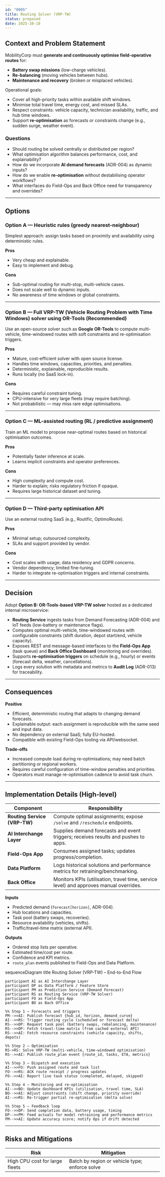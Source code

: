 ```yaml
---
id: "0005"
title: Routing Solver (VRP-TW)
status: proposed
date: 2025-10-18
---
```


## Context and Problem Statement

MobilityCorp must **generate and continuously optimise field-operative routes** for:

- **Battery swap missions** (low-charge vehicles).  
- **Re-balancing** (moving vehicles between hubs).  
- **Maintenance and recovery** (broken or misplaced vehicles).  

Operational goals:
- Cover all high-priority tasks within available shift windows.  
- Minimise total travel time, energy cost, and missed SLAs.  
- Respect constraints: vehicle capacity, technician availability, traffic, and hub time windows.  
- Support **re-optimisation** as forecasts or constraints change (e.g., sudden surge, weather event).

### Questions

- Should routing be solved centrally or distributed per region?  
- What optimisation algorithm balances performance, cost, and explainability?  
- How do we incorporate **AI demand forecasts** (ADR-004) as dynamic inputs?  
- How do we enable **re-optimisation** without destabilising operator workflows?  
- What interfaces do Field-Ops and Back Office need for transparency and overrides?

---

## Options

### Option A — Heuristic rules (greedy nearest-neighbour)
Simplest approach: assign tasks based on proximity and availability using deterministic rules.

**Pros**
- Very cheap and explainable.  
- Easy to implement and debug.  

**Cons**
- Sub-optimal routing for multi-stop, multi-vehicle cases.  
- Does not scale well to dynamic inputs.  
- No awareness of time windows or global constraints.

---

### Option B — Full **VRP-TW (Vehicle Routing Problem with Time Windows)** solver using OR-Tools (Recommended)
Use an open-source solver such as **Google OR-Tools** to compute multi-vehicle, time-windowed routes with soft constraints and re-optimisation triggers.

**Pros**
- Mature, cost-efficient solver with open source license.  
- Handles time windows, capacities, priorities, and penalties.  
- Deterministic, explainable, reproducible results.  
- Runs locally (no SaaS lock-in).  

**Cons**
- Requires careful constraint tuning.  
- CPU-intensive for very large fleets (may require batching).  
- Not probabilistic — may miss rare edge optimisations.

---

### Option C — ML-assisted routing (RL / predictive assignment)
Train an ML model to propose near-optimal routes based on historical optimisation outcomes.

**Pros**
- Potentially faster inference at scale.  
- Learns implicit constraints and operator preferences.  

**Cons**
- High complexity and compute cost.  
- Harder to explain; risks regulatory friction if opaque.  
- Requires large historical dataset and tuning.

---

### Option D — Third-party optimisation API
Use an external routing SaaS (e.g., Routific, OptimoRoute).

**Pros**
- Minimal setup; outsourced complexity.  
- SLAs and support provided by vendor.  

**Cons**
- Cost scales with usage; data residency and GDPR concerns.  
- Vendor dependency; limited fine-tuning.  
- Harder to integrate re-optimisation triggers and internal constraints.

---

## Decision

Adopt **Option B: OR-Tools-based VRP-TW solver** hosted as a dedicated internal microservice:  
- **Routing Service** ingests tasks from Demand Forecasting (ADR-004) and IoT feeds (low-battery or maintenance flags).  
- Computes optimal multi-vehicle, time-windowed routes with configurable constraints (shift duration, depot start/end, vehicle capacity).  
- Exposes REST and message-based interfaces to the **Field-Ops App** (task queue) and **Back Office Dashboard** (monitoring and overrides).  
- Supports **re-optimisation triggers** on schedule (e.g., hourly) or events (forecast delta, weather, cancellations).  
- Logs every solution with metadata and metrics to **Audit Log** (ADR-013) for traceability.

---

## Consequences

**Positive**
- Efficient, deterministic routing that adapts to changing demand forecasts.  
- Explainable output: each assignment is reproducible with the same seed and input data.  
- No dependency on external SaaS; fully EU-hosted.  
- Compatible with existing Field-Ops tooling via API/websocket.  

**Trade-offs**
- Increased compute load during re-optimisations; may need batch partitioning or regional workers.  
- Requires careful configuration of time-window penalties and priorities.  
- Operators must manage re-optimisation cadence to avoid task churn.

---

## Implementation Details (High-level)

| Component | Responsibility |
|------------|----------------|
| **Routing Service (VRP-TW)** | Compute optimal assignments; expose `/solve` and `/reschedule` endpoints. |
| **AI Interchange Layer** | Supplies demand forecasts and event triggers; receives results and pushes to apps. |
| **Field-Ops App** | Consumes assigned tasks; updates progress/completion. |
| **Data Platform** | Logs historical solutions and performance metrics for retraining/benchmarking. |
| **Back Office** | Monitors KPIs (utilisation, travel time, service level) and approves manual overrides. |

**Inputs**
- Predicted demand (`forecast[horizon]`, ADR-004).  
- Hub locations and capacities.  
- Task pool (battery swaps, recoveries).  
- Resource availability (vehicles, shifts).  
- Traffic/travel-time matrix (external API).  

**Outputs**
- Ordered stop lists per operative.  
- Estimated time/cost per route.  
- Confidence and KPI metrics.  
- `route_plan` events published to Field-Ops and Data Platform.

sequenceDiagram
    title Routing Solver (VRP-TW) – End-to-End Flow

    participant AI as AI Interchange Layer
    participant DP as Data Platform / Feature Store
    participant PM as Prediction Service (Demand Forecast)
    participant RS as Routing Service (VRP-TW Solver)
    participant FO as Field-Ops App
    participant BO as Back Office

    %% Step 1 – Forecasts and triggers
    PM-->>AI: Publish forecast {hub_id, horizon, demand_curve}
    AI-->>RS: Trigger routing cycle (scheduled or forecast delta)
    RS-->>DP: Request task pool (battery swaps, rebalancing, maintenance)
    RS-->>DP: Fetch travel-time matrix (from cached external API)
    RS-->>AI: Fetch resource constraints (vehicle capacity, shifts, depots)

    %% Step 2 – Optimisation
    RS->RS: Solve VRP-TW (multi-vehicle, time-windowed optimisation)
    RS-->>AI: Publish route_plan event {route_id, tasks, ETA, metrics}

    %% Step 3 – Dispatch and execution
    AI-->>FO: Push assigned route and task list
    FO-->>RS: ACK route receipt / progress updates
    FO-->>AI: Report live task status (completed, delayed, skipped)

    %% Step 4 – Monitoring and re-optimisation
    AI-->>BO: Update dashboard KPIs (utilisation, travel time, SLA)
    BO-->>AI: Adjust constraints (shift change, priority override)
    AI-->>RS: Re-trigger partial re-optimisation (delta solve)

    %% Step 5 – Feedback loop
    FO-->>DP: Send completion data, battery usage, timing
    DP-->>PM: Feed actuals for model retraining and performance metrics
    PM-->>AI: Update accuracy score; notify Ops if drift detected

---

## Risks and Mitigations

| Risk | Mitigation |
|------|-------------|
| High CPU cost for large fleets | Batch by region or vehicle type; enforce solve
